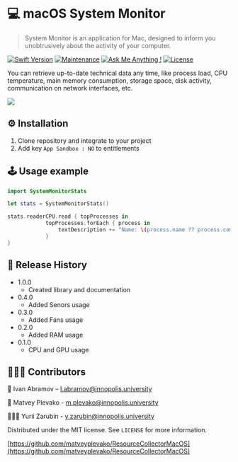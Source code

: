# 💻 macOS System Monitor
> System Monitor is an application for Mac, designed to inform you unobtrusively about the activity of your computer.

[![Swift Version][swift-image]][swift-url]
[![Maintenance](https://img.shields.io/badge/Maintained%3F-yes-green.svg)](https://GitHub.com/Naereen/StrapDown.js/graphs/commit-activity)
[![Ask Me Anything !](https://img.shields.io/badge/Ask%20me-anything-1abc9c.svg)](https://t.me/IvanAbramoov)
[![License][license-image]][license-url]

You can retrieve up-to-date technical data any time, like process load, CPU temperature, main memory consumption, storage space, disk activity, communication on network interfaces, etc.

![](header.png)

## ⚙️ Installation 

1. Clone repository and integrate to your project
2. Add key `App Sandbox : NO` to entitlements

## 🕹 Usage example


```swift
import SystemMonitorStats

let stats = SystemMonitorStats()

stats.readerCPU.read { topProcesses in
			topProcesses.forEach { process in
				textDescription += "Name: \(process.name ?? process.command) RAM Usage: \(process.usage.readableSize())\n"
			}
}
```


## 📝 Release History

* 1.0.0
    * Created library and documentation
* 0.4.0
    * Added Senors usage
* 0.3.0
    * Added Fans usage
* 0.2.0
    * Added RAM usage
* 0.1.0
    * CPU and GPU usage 

## 👨🏻‍💻 Contributors 

🤠 Ivan Abramov – I.abramov@innopolis.university

🎩 Matvey Plevako - m.plevako@innopolis.university

👨🏻‍🎨 Yurii Zarubin - y.zarubin@innopolis.university

Distributed under the MIT license. See ``LICENSE`` for more information.

[https://github.com/matveyplevako/ResourceCollectorMacOS](https://github.com/matveyplevako/ResourceCollectorMacOS)

[swift-image]:https://img.shields.io/badge/swift-5.3.3-orange.svg
[swift-url]: https://swift.org/
[license-image]: https://img.shields.io/badge/License-MIT-blue.svg
[license-url]: LICENSE
[travis-image]: https://img.shields.io/travis/dbader/node-datadog-metrics/master.svg
[travis-url]: https://travis-ci.org/dbader/node-datadog-metrics
